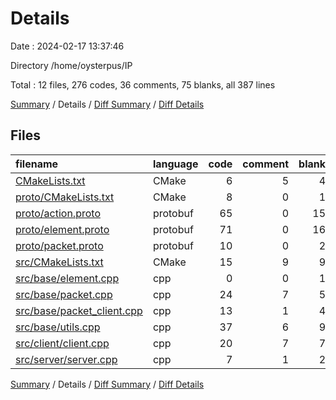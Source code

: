 # Details

Date : 2024-02-17 13:37:46

Directory /home/oysterpus/IP

Total : 12 files,  276 codes, 36 comments, 75 blanks, all 387 lines

[Summary](results.md) / Details / [Diff Summary](diff.md) / [Diff Details](diff-details.md)

## Files
| filename | language | code | comment | blank | total |
| :--- | :--- | ---: | ---: | ---: | ---: |
| [CMakeLists.txt](/CMakeLists.txt) | CMake | 6 | 5 | 4 | 15 |
| [proto/CMakeLists.txt](/proto/CMakeLists.txt) | CMake | 8 | 0 | 1 | 9 |
| [proto/action.proto](/proto/action.proto) | protobuf | 65 | 0 | 15 | 80 |
| [proto/element.proto](/proto/element.proto) | protobuf | 71 | 0 | 16 | 87 |
| [proto/packet.proto](/proto/packet.proto) | protobuf | 10 | 0 | 2 | 12 |
| [src/CMakeLists.txt](/src/CMakeLists.txt) | CMake | 15 | 9 | 9 | 33 |
| [src/base/element.cpp](/src/base/element.cpp) | cpp | 0 | 0 | 1 | 1 |
| [src/base/packet.cpp](/src/base/packet.cpp) | cpp | 24 | 7 | 5 | 36 |
| [src/base/packet_client.cpp](/src/base/packet_client.cpp) | cpp | 13 | 1 | 4 | 18 |
| [src/base/utils.cpp](/src/base/utils.cpp) | cpp | 37 | 6 | 9 | 52 |
| [src/client/client.cpp](/src/client/client.cpp) | cpp | 20 | 7 | 7 | 34 |
| [src/server/server.cpp](/src/server/server.cpp) | cpp | 7 | 1 | 2 | 10 |

[Summary](results.md) / Details / [Diff Summary](diff.md) / [Diff Details](diff-details.md)